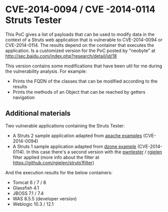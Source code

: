 CVE-2014-0094 / CVE -2014-0114 Struts Tester
============================================

This PoC gives a list of payloads that can be used to modify data in the context of a Struts web application that is vulnerable to CVE-2014-0094 or CVE-2014-0114. The results depend on the container that executes the application. Is a customized version for the PoC posted by "neobyte" at http://sec.baidu.com/index.php?research/detail/id/18

This version contains some modifications that have been util for me during the vulnerability analysis. For example:
+ Prints the FQDN of the classes that can be modified according to the results
+ Prints the methods of an Object that can be reached by getters navigation

Additional materials
--------------------

Two vulnerable applications containing the Struts Tester: 
+ A Struts 2 sample application adapted from [apache examples] (CVE-2014-0094)
+ A Struts 1 sample application adapted from [dzone example] (CVE-2014-0114). In this case there's a second version with the [pwntester] / [rgielen] filter applied (more info about the filter at https://github.com/rgielen/struts1filter) 

[apache examples]: https://github.com/apache/struts-examples.git
[dzone example]: http://www.dzone.com/tutorials/java/struts/struts-example/struts-login-page-example-1.html
[pwntester]: https://github.com/pwntester
[rgielen]: https://github.com/rgielen

And the execution results for the below containers:
+ Tomcat 6 / 7 / 8
+ Glassfish 4.1
+ JBOSS 7.1 / 7.4
+ WAS 8.5.5 (developer version)
+ Weblogic 10.3 / 12.1

